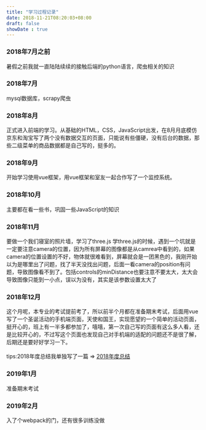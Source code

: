 ```yaml
---
title: "学习过程记录"
date: 2018-11-21T08:20:03+08:00
draft: false
showDate : true
---
```

### 2018年7月之前
暑假之前我就一直陆陆续续的接触后端的python语言，爬虫相关的知识

### 2018年7月
mysql数据库，scrapy爬虫

### 2018年8月
正式进入前端的学习。从基础的HTML，CSS，JavaScript出发，在8月月底模仿京东和淘宝写了两个没有数据交互的页面，只能说有些僵硬，没有后台的数据，那些二级菜单的商品数据都是自己写的，挺多的。

### 2018年9月
开始学习使用vue框架，用vue框架和室友一起合作写了一个监控系统。

### 2018年10月
主要都在看一些书，巩固一些JavaScript的知识

### 2018年11月
要做一个我们寝室的照片墙，学习了three.js
学three.js的时候，遇到一个坑就是一定要注意camera的位置，因为所有屏幕的图像都是从camrea中看到的，如果camera的位置设置的不好，物体就很难看到，屏幕就会是一团黑色的，我刚开始以为是哪里出了问题，找了半天没找出问题，后面一看camera的position有问题，导致图像看不到了。包括controls的minDistance也要注意不要太大，太大会导致图像只能到一小点，误以为没有，其实是该参数设置太大了

### 2018年12月
这个月呢，本专业的考试提前考了，所以前半个月都在准备期末考试，后面用vue写了一个圣诞活动的手机端页面，天使和国王，实现愿望的一个简单的活动页面，挺开心的，班上有一半多都参加了，嘻嘻，第一次自己写的页面有这么多人看，还是比较开心的，不过写这个页面也发现自己对手机端的适配的问题还不是很了解，后期还是要好好学习一下。
<br>
<br>tips:2018年度总结我单独写了一篇 => [2018年度总结](../2018年末总结//)

### 2019年1月
准备期末考试

### 2019年2月
入了个webpack的门，还有很多训练没做

<!-- ### 决定考研=> 开了一篇专门记录考研的博客
[传送门](../考研) -->
